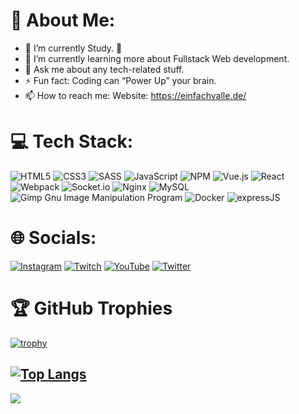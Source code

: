 # 👋 About Me:

- 🔭 I’m currently Study. 🎵
- 🌱 I’m currently learning more about Fullstack Web development.
- 💬 Ask me about any tech-related stuff.
- ⚡ Fun fact: Coding can “Power Up” your brain.
- 📫 How to reach me: Website: https://einfachvalle.de/

# 💻 Tech Stack:
![HTML5](https://img.shields.io/badge/html5-%23E34F26.svg?style=for-the-badge&logo=html5&logoColor=white) ![CSS3](https://img.shields.io/badge/css3-%231572B6.svg?style=for-the-badge&logo=css3&logoColor=white) ![SASS](https://img.shields.io/badge/SASS-hotpink.svg?style=for-the-badge&logo=SASS&logoColor=white) ![JavaScript](https://img.shields.io/badge/javascript-%23323330.svg?style=for-the-badge&logo=javascript&logoColor=%23F7DF1E) ![NPM](https://img.shields.io/badge/NPM-%23000000.svg?style=for-the-badge&logo=npm&logoColor=white) ![Vue.js](https://img.shields.io/badge/vuejs-%2335495e.svg?style=for-the-badge&logo=vuedotjs&logoColor=%234FC08D) ![React](https://img.shields.io/badge/React-20232A?style=for-the-badge&logo=react&logoColor=61DAFB) ![Webpack](https://img.shields.io/badge/webpack-%238DD6F9.svg?style=for-the-badge&logo=webpack&logoColor=black) ![Socket.io](https://img.shields.io/badge/Socket.io-010101?&style=for-the-badge&logo=Socket.io&logoColor=white) ![Nginx](https://img.shields.io/badge/nginx-%23009639.svg?style=for-the-badge&logo=nginx&logoColor=white) ![MySQL](https://img.shields.io/badge/mysql-%2300f.svg?style=for-the-badge&logo=mysql&logoColor=white) ![Gimp Gnu Image Manipulation Program](https://img.shields.io/badge/Gimp-657D8B?style=for-the-badge&logo=gimp&logoColor=FFFFFF) ![Docker](https://img.shields.io/badge/docker-%230db7ed.svg?style=for-the-badge&logo=docker&logoColor=white) ![expressJS](https://img.shields.io/badge/Express%20js-000000?style=for-the-badge&logo=express&logoColor=white)

# 🌐 Socials:

[![Instagram](https://img.shields.io/badge/Instagram-%23E4405F.svg?logo=Instagram&logoColor=white)](https://instagram.com/einfachvalle.png) [![Twitch](https://img.shields.io/badge/Twitch-%239146FF.svg?logo=Twitch&logoColor=white)](https://twitch.tv/einfachvalle) [![YouTube](https://img.shields.io/badge/YouTube-%23FF0000.svg?logo=YouTube&logoColor=white)](https://youtube.com/c/einfachvalle) [![Twitter](https://img.shields.io/badge/Twitter-%231DA1F2.svg?logo=Twitter&logoColor=white)](https://twitter.com/einfachvalletv)

# 🏆 GitHub Trophies
[![trophy](https://github-profile-trophy.vercel.app/?username=LazyPrivate&theme=onedark&no-bg=true&margin-w=20)](https://github.com/ryo-ma/github-profile-trophy)

[![Top Langs](https://github-readme-stats.vercel.app/api/top-langs/?username=LazyPrivate&layout=compact&theme=vision-friendly-dark)](https://github.com/anuraghazra/github-readme-stats)
---
[![](https://visitcount.itsvg.in/api?id=LazyPrivate&label=Profile%20Views&color=12&icon=5&pretty=true)](https://visitcount.itsvg.in)
